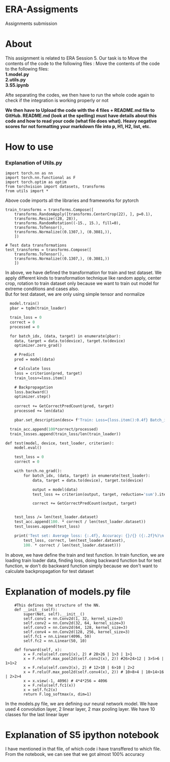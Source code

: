 # ERA-Assigments
Assignments submission 

<h1>About</h1>
<p>This assignment is related to ERA Session 5. Our task is to Move the contents of the code to the following files :
Move the contents of the code to the following files:<br>
  <strong>1.model.py</strong><br>
  <strong>2.utils.py</strong><br>
  <strong>3.S5.ipynb</strong>
  
Afte separating the codes, we then have to run the whole code again to check if the integration is working properly or not
  
<strong>We then have to Upload the code with the 4 files + README.md file to GitHub. README.md (look at the spelling) must have details about this code and how to read your code (what file does what). Heavy negative scores for not formatting your markdown file into p, H1, H2, list, etc.</strong>



</p>

<h1>How to use</h1>
<h3>Explanation of Utils.py</h3>

```import torch
import torch.nn as nn
import torch.nn.functional as F
import torch.optim as optim
from torchvision import datasets, transforms
from utils import *
 ```
<p>Above code imports all the libraries and frameworks for pytorch</p>

```# Train data transformations
train_transforms = transforms.Compose([
    transforms.RandomApply([transforms.CenterCrop(22), ], p=0.1),
    transforms.Resize((28, 28)),
    transforms.RandomRotation((-15., 15.), fill=0),
    transforms.ToTensor(),
    transforms.Normalize((0.1307,), (0.3081,)),
    ])

# Test data transformations
test_transforms = transforms.Compose([
    transforms.ToTensor(),
    transforms.Normalize((0.1307,), (0.3081,))
    ])
```
<p>In above, we have defined the transformation for train and test dataset. We apply different kinds to transformation technique like random apply, center crop, rotation to train dataset only because we want to train out model for extreme conditions and cases also.<br>
But for test dataset, we are only using simple tensor and normalize
</p>

```def train(model, device, train_loader, optimizer, criterion):
  model.train()
  pbar = tqdm(train_loader)

  train_loss = 0
  correct = 0
  processed = 0

  for batch_idx, (data, target) in enumerate(pbar):
    data, target = data.to(device), target.to(device)
    optimizer.zero_grad()

    # Predict
    pred = model(data)

    # Calculate loss
    loss = criterion(pred, target)
    train_loss+=loss.item()

    # Backpropagation
    loss.backward()
    optimizer.step()
    
    correct += GetCorrectPredCount(pred, target)
    processed += len(data)

    pbar.set_description(desc= f'Train: Loss={loss.item():0.4f} Batch_id={batch_idx} Accuracy={100*correct/processed:0.2f}')

  train_acc.append(100*correct/processed)
  train_losses.append(train_loss/len(train_loader))

def test(model, device, test_loader, criterion):
    model.eval()

    test_loss = 0
    correct = 0

    with torch.no_grad():
        for batch_idx, (data, target) in enumerate(test_loader):
            data, target = data.to(device), target.to(device)

            output = model(data)
            test_loss += criterion(output, target, reduction='sum').item()  # sum up batch loss

            correct += GetCorrectPredCount(output, target)


    test_loss /= len(test_loader.dataset)
    test_acc.append(100. * correct / len(test_loader.dataset))
    test_losses.append(test_loss)

    print('Test set: Average loss: {:.4f}, Accuracy: {}/{} ({:.2f}%)\n'.format(
        test_loss, correct, len(test_loader.dataset),
        100. * correct / len(test_loader.dataset)))
```

<p>In above, we have define the train and test function. In train function, we are loading train loader data, finding loss, doing backward function but for test function, w don't do backward function simply because we don't want to calculate backpropagation for test dataset</p>



# Explanation of models.py file

```class Net(nn.Module):
    #This defines the structure of the NN.
    def __init__(self):
        super(Net, self).__init__()
        self.conv1 = nn.Conv2d(1, 32, kernel_size=3)
        self.conv2 = nn.Conv2d(32, 64, kernel_size=3)
        self.conv3 = nn.Conv2d(64, 128, kernel_size=3)
        self.conv4 = nn.Conv2d(128, 256, kernel_size=3)
        self.fc1 = nn.Linear(4096, 50)
        self.fc2 = nn.Linear(50, 10)

    def forward(self, x):
        x = F.relu(self.conv1(x), 2) # 28>26 | 1>3 | 1>1
        x = F.relu(F.max_pool2d(self.conv2(x), 2)) #26>24>12 | 3>5>6 | 1>1>2
        x = F.relu(self.conv3(x), 2) # 12>10 | 6>10 | 2>2
        x = F.relu(F.max_pool2d(self.conv4(x), 2)) # 10>8>4 | 10>14>16 | 2>2>4
        x = x.view(-1, 4096) # 4*4*256 = 4096
        x = F.relu(self.fc1(x))
        x = self.fc2(x)
        return F.log_softmax(x, dim=1)
```

<p> In the models.py file, we are defining our neural network model. We have used 4 convolution layer, 2 linear layer, 2 max pooling layer. We have 10 classes for the last linear layer
  
  
# Explanation of S5 ipython notebook
  
  <p> I have mentioned in that file, of which code i have transffered to which file. From the notebook, we can see that we got almost 100% accuracy
